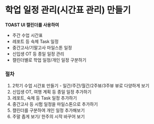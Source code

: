 # 학업 일정 관리(시간표 관리) 만들기

**TOAST UI 캘린더를 사용하여**

* 주간 수업 시간표
* 레포트 등 숙제 Task 일정
* 중간고사/기말고사 마일스톤 일정
* 신입생 OT 등 종일 일정 관리
* 캘린더별로 학업 일정/개인 일정 구분하기

### 절차

1. 2학기 수업 시간표 만들기 - 일간/주간/월간/2주뷰/3주뷰 뷰로 다양하게 보기
2. 신입생 OT, 여행 계획 등 종일 일정 추가하기
3. 레포트, 숙제 등 Task 일정 추가하기
4. 중간고사 등 시험 일정을 마일스톤으로 추가하기
5. 캘린더를 구분하여 개인 일정 추가해보기
6. 주말 좁게 보기/ 한주의 시작 바꾸어 보기
